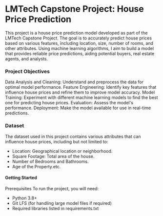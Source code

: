 # LMTech Capstone Project: House Price Prediction
This project is a house price prediction model developed as part of the LMTech Capstone Project. The goal is to accurately predict house prices based on various features, including location, size, number of rooms, and other attributes. Using machine learning algorithms, I aim to build a model that provides reliable price predictions, aiding potential buyers, real estate agents, and analysts.

### Project Objectives
Data Analysis and Cleaning: Understand and preprocess the data for optimal model performance.
Feature Engineering: Identify key features that influence house prices and refine them to improve model accuracy.
Model Training: Experiment with different machine learning models to find the best one for predicting house prices.
Evaluation: Assess the model's performance.
Deployment: Make the model available for use in real-time predictions.

### Dataset
The dataset used in this project contains various attributes that can influence house prices, including but not limited to:

- Location: Geographical location or neighborhood.
- Square Footage: Total area of the house.
- Number of Bedrooms and Bathrooms.
- Age of the Property.etc.

#### Getting Started
Prerequisites
To run the project, you will need:

- Python 3.8+
- Git LFS (for handling large model files if required)
- Required libraries listed in requirements.txt
